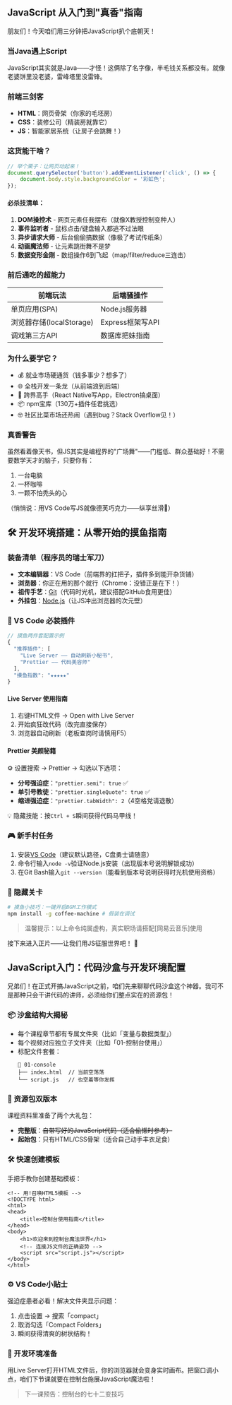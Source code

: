 ## JavaScript 从入门到"真香"指南

朋友们！今天咱们用三分钟把JavaScript扒个底朝天！

### 当Java遇上Script
JavaScript其实就是Java——才怪！这俩除了名字像，半毛钱关系都没有。就像老婆饼里没老婆，雷峰塔里没雷锋。

### 前端三剑客
- **HTML**：网页骨架（你家的毛坯房）
- **CSS**：装修公司（精装房就靠它）
- **JS**：智能家居系统（让房子会跳舞！）

### 这货能干啥？
```javascript
// 举个栗子：让网页动起来！
document.querySelector('button').addEventListener('click', () => {
    document.body.style.backgroundColor = '彩虹色';
});
```

#### 必杀技清单：
1. **DOM操控术** - 网页元素任我摆布（就像X教授控制变种人）
2. **事件监听者** - 鼠标点击/键盘输入都逃不过法眼
3. **异步请求大师** - 后台偷偷搞数据（像极了考试传纸条）
4. **动画魔法师** - 让元素跳街舞不是梦
5. **数据变形金刚** - 数组操作6到飞起（map/filter/reduce三连击）

### 前后通吃的超能力
| 前端玩法                | 后端骚操作           |
|-------------------------|----------------------|
| 单页应用(SPA)           | Node.js服务器        |
| 浏览器存储(localStorage)| Express框架写API     |
| 调戏第三方API           | 数据库把妹指南       |

### 为什么要学它？
- 💰 就业市场硬通货（钱多事少？想多了）
- 🌐 全栈开发一条龙（从前端浪到后端）
- 📱 跨界高手（React Native写App，Electron搞桌面）
- 📦 npm宝库（130万+插件任君挑选）
- 🤓 社区比菜市场还热闹（遇到bug？Stack Overflow见！）

### 真香警告
虽然看着像天书，但JS其实是编程界的"广场舞"——门槛低、群众基础好！不需要数学天才的脑子，只要你有：
1. 一台电脑
2. 一杯咖啡
3. 一颗不怕秃头的心

（悄悄说：用VS Code写JS就像德芙巧克力——纵享丝滑🍫）

## 🛠️ 开发环境搭建：从零开始的摸鱼指南

### 装备清单（程序员的瑞士军刀）
- **文本编辑器**：VS Code（前端界的扛把子，插件多到能开杂货铺）
- **浏览器**：你正在用的那个就行（Chrome：没错正是在下！）
- **祖传手艺**：[Git](https://git-scm.com/)（代码时光机，建议搭配GitHub食用更佳）
- **外挂包**：[Node.js](https://nodejs.org/)（让JS冲出浏览器的次元壁）

### 🔌 VS Code 必装插件
```javascript
// 摸鱼两件套配置示例
{
  "推荐插件": [
    "Live Server —— 自动刷新小秘书", 
    "Prettier —— 代码美容师"
  ],
  "摸鱼指数": "★★★★★"
}
```

#### Live Server 使用指南
1. 右键HTML文件 -> Open with Live Server
2. 开始疯狂改代码（改完直接保存）
3. 浏览器自动刷新（老板查岗时请慎用F5）

#### Prettier 美颜秘籍
⚙️ 设置搜索 -> Prettier -> 勾选以下选项：
- **分号强迫症**：`"prettier.semi": true` ✅  
- **单引号教徒**：`"prettier.singleQuote": true` ✅
- **缩进强迫症**：`"prettier.tabWidth": 2`（4空格党请退散）

💡 隐藏技能：按`Ctrl + S`瞬间获得代码马甲线！

### 🎮 新手村任务
1. 安装[VS Code](https://code.visualstudio.com/)（建议默认路径，C盘勇士请随意）
2. 命令行输入`node -v`验证Node.js安装（出现版本号说明解锁成功）
3. 在Git Bash输入`git --version`（能看到版本号说明获得时光机使用资格）

### 🚀 隐藏关卡
```bash
# 摸鱼小技巧：一键开启BGM工作模式
npm install -g coffee-machine # 假装在调试
```
> 温馨提示：以上命令纯属虚构，真实职场请搭配[网易云音乐]使用

接下来进入正片——让我们用JS征服世界吧！ 🚀

## JavaScript入门：代码沙盒与开发环境配置

兄弟们！在正式开搞JavaScript之前，咱们先来聊聊代码沙盒这个神器。我可不是那种只会干讲代码的讲师，必须给你们整点实在的资源包！

### 📦 沙盒结构大揭秘
- 每个课程章节都有专属文件夹（比如「变量与数据类型」）
- 每个视频对应独立子文件夹（比如「01-控制台使用」）
- 标配文件套餐：
  ```language:javascript/sandbox/01-variables/01-console
  📂 01-console
  ├── index.html  // 当前空荡荡
  └── script.js   // 也空着等你发挥
  ```

### 🎁 资源包双版本
课程资料里准备了两个大礼包：
- **完整版**：~~自带写好的JavaScript代码（适合偷懒时参考）~~
- **起始包**：只有HTML/CSS骨架（适合自己动手丰衣足食）

### 🛠️ 快速创建模板
手把手教你创建基础模板：
```language:html
<!-- 用!召唤HTML5模板 -->
<!DOCTYPE html>
<html>
<head>
    <title>控制台使用指南</title>
</head>
<body>
    <h1>欢迎来到控制台魔法世界</h1>
    <!-- 连接JS文件的正确姿势 -->
    <script src="script.js"></script>
</body>
</html>
```

### ⚙️ VS Code小贴士
强迫症患者必看！解决文件夹显示问题：
1. 点击设置 → 搜索「compact」
2. 取消勾选「Compact Folders」
3. 瞬间获得清爽的树状结构！

### 🚀 开发环境准备
用Live Server打开HTML文件后，你的浏览器就会变身实时画布。把窗口调小点，咱们下节课就要在控制台施展JavaScript魔法啦！

>下一课预告：控制台的七十二变技巧